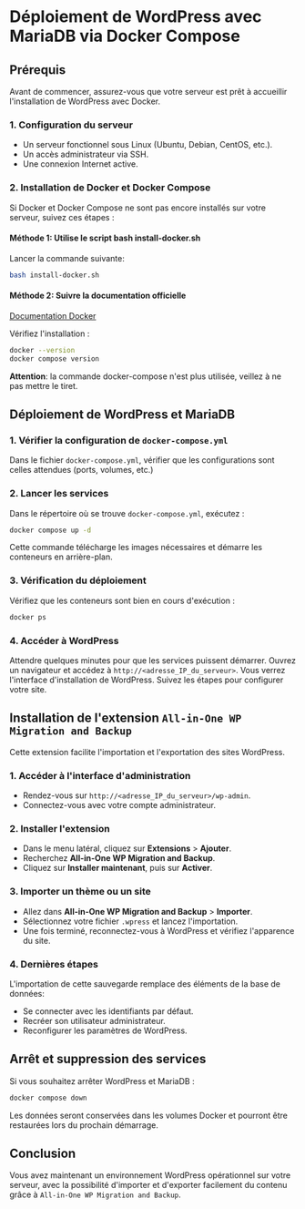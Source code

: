 # Déploiement de WordPress avec MariaDB via Docker Compose

## Prérequis
Avant de commencer, assurez-vous que votre serveur est prêt à accueillir l'installation de WordPress avec Docker.

### 1. Configuration du serveur
- Un serveur fonctionnel sous Linux (Ubuntu, Debian, CentOS, etc.).
- Un accès administrateur via SSH.
- Une connexion Internet active.

### 2. Installation de Docker et Docker Compose
Si Docker et Docker Compose ne sont pas encore installés sur votre serveur, suivez ces étapes :

#### Méthode 1: Utilise le script bash install-docker.sh

Lancer la commande suivante:
```bash
bash install-docker.sh
```

#### Méthode 2: Suivre la documentation officielle

[Documentation Docker](https://docs.docker.com/engine/install/)

Vérifiez l'installation :
```bash
docker --version
docker compose version
```

**Attention**: la commande docker-compose n'est plus utilisée, veillez à ne pas mettre le tiret.

## Déploiement de WordPress et MariaDB

### 1. Vérifier la configuration de `docker-compose.yml`

Dans le fichier `docker-compose.yml`, vérifier que les configurations sont celles attendues (ports, volumes, etc.)


### 2. Lancer les services
Dans le répertoire où se trouve `docker-compose.yml`, exécutez :

```bash
docker compose up -d
```

Cette commande télécharge les images nécessaires et démarre les conteneurs en arrière-plan.

### 3. Vérification du déploiement
Vérifiez que les conteneurs sont bien en cours d'exécution :
```bash
docker ps
```

### 4. Accéder à WordPress
Attendre quelques minutes pour que les services puissent démarrer.
Ouvrez un navigateur et accédez à `http://<adresse_IP_du_serveur>`.
Vous verrez l'interface d'installation de WordPress. Suivez les étapes pour configurer votre site.

## Installation de l'extension `All-in-One WP Migration and Backup`

Cette extension facilite l'importation et l'exportation des sites WordPress.

### 1. Accéder à l'interface d'administration
- Rendez-vous sur `http://<adresse_IP_du_serveur>/wp-admin`.
- Connectez-vous avec votre compte administrateur.

### 2. Installer l'extension
- Dans le menu latéral, cliquez sur **Extensions** > **Ajouter**.
- Recherchez **All-in-One WP Migration and Backup**.
- Cliquez sur **Installer maintenant**, puis sur **Activer**.

### 3. Importer un thème ou un site
- Allez dans **All-in-One WP Migration and Backup** > **Importer**.
- Sélectionnez votre fichier `.wpress` et lancez l'importation.
- Une fois terminé, reconnectez-vous à WordPress et vérifiez l'apparence du site.

### 4. Dernières étapes
L'importation de cette sauvegarde remplace des éléments de la base de données: 
- Se connecter avec les identifiants par défaut.
- Recréer son utilisateur administrateur.
- Reconfigurer les paramètres de WordPress.

## Arrêt et suppression des services
Si vous souhaitez arrêter WordPress et MariaDB :
```bash
docker compose down
```
Les données seront conservées dans les volumes Docker et pourront être restaurées lors du prochain démarrage.

## Conclusion
Vous avez maintenant un environnement WordPress opérationnel sur votre serveur, avec la possibilité d'importer et d'exporter facilement du contenu grâce à `All-in-One WP Migration and Backup`.

